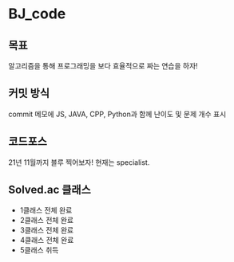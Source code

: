 # BJ_code

## 목표

알고리즘을 통해 프로그래밍을 보다 효율적으로 짜는 연습을 하자!



## 커밋 방식

commit 메모에 JS, JAVA, CPP, Python과 함께 난이도 및 문제 개수 표시



## 코드포스

21년 11월까지 블루 찍어보자! 현재는 specialist.



## Solved.ac 클래스

* 1클래스 전체 완료
* 2클래스 전체 완료
* 3클래스 전체 완료
* 4클래스 전체 완료
* 5클래스 취득

